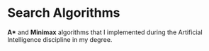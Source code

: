 # Search Algorithms

__A*__ and __Minimax__ algorithms that I implemented during the Artificial Intelligence discipline in my degree.
